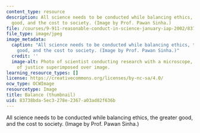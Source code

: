 ```yaml
---
content_type: resource
description: All science needs to be conducted while balancing ethics, the greater
  good, and the cost to society. (Image by Prof. Pawan Sinha.)
file: /courses/9-911-reasonable-conduct-in-science-january-iap-2002/83738bda5ec3278e2367a03ad82f636b_9-911iap02-th.jpg
file_type: image/jpeg
image_metadata:
  caption: "All science needs to be conducted while balancing ethics, the greater\_\
    good, and the cost to society. (Image by Prof. Pawan Sinha.)"
  credit: ''
  image-alt: Photo of scientist conducting research with a microscope, with scales
    of justice superimposed over image.
learning_resource_types: []
license: https://creativecommons.org/licenses/by-nc-sa/4.0/
ocw_type: OCWImage
resourcetype: Image
title: Balance (thumbnail)
uid: 83738bda-5ec3-278e-2367-a03ad82f636b
---
```

All science needs to be conducted while balancing ethics, the greater good, and the cost to society. (Image by Prof. Pawan Sinha.)
